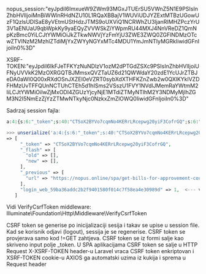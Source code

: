 
nopus_session:"eyJpdiI6ImxueW9ZWm93MGxJTUErSU5VWnZ5N1E9PSIsInZhbHVlIjoiMnBiWWlnRHdNZU10L1RQaXBBajV1WUViUDJYZExtMTBzUGowUzF1QzlsUDlSaE8yVEtmUStHdzJTMS9oUXViQ1NCRWhZU3ljanRIMHZPczYrU3V1aENUaU9qbWpkKy9yaEQyZVVWSkZiYWpmRU44MXJ4NnVReDZ1QmNpKzBmc0YiLCJtYWMiOiJkZTkwNWVjYzFmYjU3ZWE3ZWQ0ZGFlNDMzOTcwZTVlNzM2MzhlZTdiMjYxZWYyNGYxMTc4MDU1YmJmNTIyMGRkIiwidGFnIjoiIn0%3D"

XSRF-TOKEN:"eyJpdiI6IkFJeTFKYzNuNDlzV1ozM2dPTGdZSXc9PSIsInZhbHVlIjoiUFNyUVVkK2MzOXRGQTBJMmsxQVZTaUZ6d21QWWdaY20zdE1YcUJrZTBJeDA0aWI0Q00xRXdOSnJXZEI0eVZRT0sybXdXTHFKZnZwb2w0QXlKYklVZDFHMzUvTFFQUnNCTUhCTEh5d1hISms2VSszU1FVY1NVdlJMemRaYWtmM2IiLCJtYWMiOiIwZjMxODI4ZGUzYjcyNjE1MTdiZTMyNTlhM2Y3NDMyMjlhZGM3N2I5NmEzZjYzZTMwNTkyNjc0NzkxZmZlOWQ0IiwidGFnIjoiIn0%3D"

Sadrzaj session fajla:
```php
a:4:{s:6:"_token";s:40:"CTSoX2BYVo7cqmNo4KERrLRcepwg20yiF3CofrGQ";s:6:"_flash";a:2:{s:3:"old";a:0:{}s:3:"new";a:0:{}}s:9:"_previous";a:1:{s:3:"url";s:56:"https://nopus.online/spa/get-bills-for-approvement-count";}s:50:"login_web_59ba36addc2b2f9401580f014c7f58ea4e30989d";i:1;}
```

```php
>>> unserialize('a:4:{s:6:"_token";s:40:"CTSoX2BYVo7cqmNo4KERrLRcepwg20yiF3CofrGQ";s:6:"_flash";a:2:{s:3:"old";a:0:{}s:3:"new";a:0:{}}s:9:"_previous";a:1:{s:3:"url";s:56:"https://nopus.online/spa/get-bills-for-approvement-count";}s:50:"login_web_59ba36addc2b2f9401580f014c7f58ea4e30989d";i:1;}')
=> [
     "_token" => "CTSoX2BYVo7cqmNo4KERrLRcepwg20yiF3CofrGQ",
     "_flash" => [
       "old" => [],
       "new" => [],
     ],
     "_previous" => [
       "url" => "https://nopus.online/spa/get-bills-for-approvement-count",
     ],
     "login_web_59ba36addc2b2f9401580f014c7f58ea4e30989d" => 1,  <--- vidi Illuminate\Auth\SessionGuard::getName(), value(1) je id prijavljenog korisnika
   ]
```

Vidi VerifyCsrfToken middleware: Illuminate\Foundation\Http\Middleware\VerifyCsrfToken

CSRF token se generise po inicijalizaciji sesija i takav se upise u session file.
Kad se korisnik odjavi (logout), sessija je se regenerise.
CSRF token se provjerava samo kod !=GET zahtjeva.
CSRF token se iz formi salje kao skriveno input polje _token.
U SPA aplikacijama CSRF token se salje u HTTP Request X-XSRF-TOKEN header-u
Laravel vraca CSRF token enkriptovan i XSRF-TOKEN cookie-u
AXIOS ga automatski uzima iz kukija i sprema u Request header

